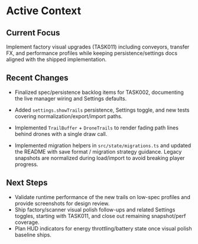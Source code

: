 # Active Context

## Current Focus

Implement factory visual upgrades (TASK011) including conveyors, transfer FX, and performance profiles while keeping persistence/settings docs aligned with the shipped implementation.

## Recent Changes

- Finalized spec/persistence backlog items for TASK002, documenting the live manager wiring and Settings defaults.
- Added `settings.showTrails` persistence, Settings toggle, and new tests covering normalization/export/import paths.
- Implemented `TrailBuffer` + `DroneTrails` to render fading path lines behind drones with a single draw call.

- Implemented migration helpers in `src/state/migrations.ts` and updated the README with save format / migration strategy guidance. Legacy snapshots are normalized during load/import to avoid breaking player progress.

## Next Steps

- Validate runtime performance of the new trails on low-spec profiles and provide screenshots for design review.
- Ship factory/scanner visual polish follow-ups and related Settings toggles, starting with TASK011, and close out remaining snapshot/perf coverage.
- Plan HUD indicators for energy throttling/battery state once visual polish baseline ships.
